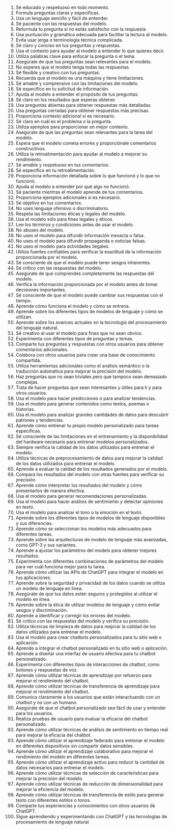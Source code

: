 1. Sé educado y respetuoso en todo momento.
2. Formula preguntas claras y específicas.
3. Usa un lenguaje sencillo y fácil de entender.
4. Sé paciente con las respuestas del modelo.
5. Reformula tu pregunta si no estás satisfecho con la respuesta.
6. Usa puntuación y gramática adecuada para facilitar la lectura al modelo.
7. Evita usar jerga o terminología técnica complicada.
8. Sé claro y conciso en tus preguntas y respuestas.
9. Usa el contexto para ayudar al modelo a entender lo que quieres decir.
10. Utiliza palabras clave para enfocar la pregunta o el tema.
11. Asegúrate de que tus preguntas sean relevantes para el modelo.
12. No esperes que el modelo tenga todas las respuestas.
13. Sé flexible y creativo con tus preguntas.
14. Recuerda que el modelo es una máquina y tiene limitaciones.
15. Sé amable y comprensivo con las limitaciones del modelo.
16. Sé específico en tu solicitud de información.
17. Ayuda al modelo a entender el propósito de tus preguntas.
18. Sé claro en los resultados que esperas obtener.
19. Usa preguntas abiertas para obtener respuestas más detalladas.
20. Usa preguntas cerradas para obtener respuestas más precisas.
21. Proporciona contexto adicional si es necesario.
22. Sé claro en cuál es el problema o la pregunta.
23. Utiliza ejemplos para proporcionar un mejor contexto.
24. Asegúrate de que las preguntas sean relevantes para la tarea del modelo.
25. Espera que el modelo cometa errores y proporciónale comentarios constructivos.
26. Utiliza la retroalimentación para ayudar al modelo a mejorar su rendimiento.
27. Sé amable y respetuoso en tus comentarios.
28. Sé específico en tu retroalimentación.
29. Proporciona información detallada sobre lo que funcionó y lo que no funcionó.
30. Ayuda al modelo a entender por qué algo no funcionó.
31. Sé paciente mientras el modelo aprende de tus comentarios.
32. Proporciona ejemplos adicionales si es necesario.
33. Sé objetivo en tus comentarios.
34. No uses lenguaje ofensivo o discriminatorio.
35. Respeta las limitaciones éticas y legales del modelo.
36. Usa el modelo sólo para fines legales y éticos.
37. Lee los términos y condiciones antes de usar el modelo.
38. No abuses del modelo.
39. No uses el modelo para difundir información inexacta o falsa.
40. No uses el modelo para difundir propaganda o noticias falsas.
41. No uses el modelo para actividades ilegales.
42. Utiliza fuentes confiables para verificar la exactitud de la información proporcionada por el modelo.
43. Sé consciente de que el modelo puede tener sesgos inherentes.
44. Sé crítico con las respuestas del modelo.
45. Asegúrate de que comprendes completamente las respuestas del modelo.
46. Verifica la información proporcionada por el modelo antes de tomar decisiones importantes.
47. Sé consciente de que el modelo puede cambiar sus respuestas con el tiempo.
48. Aprende cómo funciona el modelo y cómo se entrena.
49. Aprende sobre los diferentes tipos de modelos de lenguaje y cómo se utilizan.
50. Aprende sobre los avances actuales en la tecnología del procesamiento del lenguaje natural.
51. Sé creativo al usar el modelo para fines que no sean obvios.
52. Experimenta con diferentes tipos de preguntas y temas.
53. Comparte tus preguntas y respuestas con otros usuarios para obtener comentarios adicionales.
54. Colabora con otros usuarios para crear una base de conocimiento compartida.
55. Utiliza herramientas adicionales como el análisis semántico o la traducción automática para mejorar la precisión del modelo.
56. Haz preguntas que no sean triviales pero que tampoco sean demasiado complejas.
57. Trata de hacer preguntas que sean interesantes y útiles para ti y para otros usuarios.
58. Usa el modelo para hacer predicciones o para analizar tendencias.
59. Usa el modelo para generar contenidos como textos, poemas o historias.
60. Usa el modelo para analizar grandes cantidades de datos para descubrir patrones y tendencias.
61. Aprende cómo entrenar tu propio modelo personalizado para tareas específicas.
62. Sé consciente de las limitaciones en el entrenamiento y la disponibilidad del hardware necesario para entrenar modelos personalizados.
63. Siempre verifica la calidad de los datos utilizados para entrenar el modelo.
64. Utiliza técnicas de preprocesamiento de datos para mejorar la calidad de los datos utilizados para entrenar el modelo.
65. Aprende a evaluar la calidad de los resultados generados por el modelo.
66. Compara los resultados del modelo con otras fuentes para verificar su precisión.
67. Aprende cómo interpretar los resultados del modelo y cómo presentarlos de manera efectiva.
68. Usa el modelo para generar recomendaciones personalizadas.
69. Usa el modelo para hacer análisis de sentimiento y detectar opiniones en texto.
70. Usa el modelo para analizar el tono o la emoción en el texto.
71. Aprende sobre los diferentes tipos de modelos de lenguaje disponibles y sus diferencias.
72. Aprende cómo se seleccionan los modelos más adecuados para diferentes tareas.
73. Aprende sobre las arquitecturas de modelo de lenguaje más avanzadas, como GPT-3 y sus variantes.
74. Aprende a ajustar los parámetros del modelo para obtener mejores resultados.
75. Experimenta con diferentes combinaciones de parámetros del modelo para ver cuál funciona mejor para tu tarea.
76. Aprende cómo utilizar las APIs de ChatGPT para integrar el modelo en tus aplicaciones.
77. Aprende sobre la seguridad y privacidad de los datos cuando se utiliza un modelo de lenguaje en línea.
78. Asegúrate de que tus datos estén seguros y protegidos al utilizar el modelo en línea.
79. Aprende sobre la ética de utilizar modelos de lenguaje y cómo evitar sesgos y discriminación.
80. Aprende a identificar y corregir los errores del modelo.
81. Sé crítico con las respuestas del modelo y verifica su precisión.
82. Utiliza técnicas de limpieza de datos para mejorar la calidad de los datos utilizados para entrenar el modelo.
83. Usa el modelo para crear chatbots personalizados para tu sitio web o aplicación.
84. Aprende a integrar el chatbot personalizado en tu sitio web o aplicación.
85. Aprende a diseñar una interfaz de usuario efectiva para tu chatbot personalizado.
86. Experimenta con diferentes tipos de interacciones de chatbot, como botones y respuestas de voz.
87. Aprende cómo utilizar técnicas de aprendizaje por refuerzo para mejorar el rendimiento del chatbot.
88. Aprende cómo utilizar técnicas de transferencia de aprendizaje para mejorar el rendimiento del chatbot.
89. Comunica claramente a los usuarios que están interactuando con un chatbot y no con un humano.
90. Asegúrate de que el chatbot personalizado sea fácil de usar y entender para los usuarios.
91. Realiza pruebas de usuario para evaluar la eficacia del chatbot personalizado.
92. Aprende cómo utilizar técnicas de análisis de sentimiento en tiempo real para mejorar la eficacia del chatbot.
93. Aprende cómo utilizar el aprendizaje federado para entrenar el modelo en diferentes dispositivos sin compartir datos sensibles.
94. Aprende cómo utilizar el aprendizaje colaborativo para mejorar el rendimiento del modelo en diferentes tareas.
95. Aprende cómo utilizar el aprendizaje activo para reducir la cantidad de datos necesarios para entrenar el modelo.
96. Aprende cómo utilizar técnicas de selección de características para mejorar la precisión del modelo.
97. Aprende cómo utilizar técnicas de reducción de dimensionalidad para mejorar la eficiencia del modelo.
98. Aprende cómo utilizar técnicas de transferencia de estilo para generar texto con diferentes estilos o tonos.
99. Comparte tus experiencias y conocimientos con otros usuarios de ChatGPT.
100. Sigue aprendiendo y experimentando con ChatGPT y las tecnologías de procesamiento de lenguaje natural.